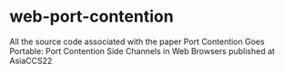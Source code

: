 # web-port-contention
All the source code associated with the paper Port Contention Goes Portable: Port Contention Side Channels in Web Browsers published at AsiaCCS22
